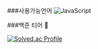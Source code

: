 ###사용가능언어
![JavaScript](https://img.shields.io/badge/JavaScript-#F7DF1E.svg?&style=for-the-badge&logo=JavaScript&logoColor=white)

###백준 티어 👋

[![Solved.ac Profile](http://mazassumnida.wtf/api/v2/generate_badge?boj=zminsu5)](https://solved.ac/zminsu5/)
